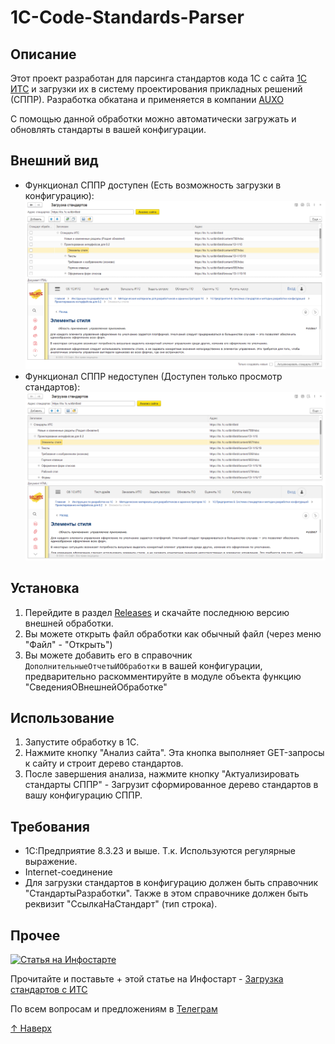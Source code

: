 # 1C-Code-Standards-Parser

## Описание
Этот проект разработан для парсинга стандартов кода 1С с сайта [1С ИТС](https://its.1c.ru/db/v8std) и загрузки их в систему проектирования прикладных решений (СППР).
Разработка обкатана и применяется в компании [AUXO](https://www.auxo-it.ru/)

С помощью данной обработки можно автоматически загружать и обновлять стандарты в вашей конфигурации.

## Внешний вид
- Функционал СППР доступен (Есть возможность загрузки в конфигурацию):  
  ![Внешний вид обработки с возможностью загрузки в СППР](doc/images/ЗагрузкаСтандартовСФункционаломСППР.PNG)
- Функционал СППР недоступен (Доступен только просмотр стандартов):  
  ![Внешний вид обработки без возможности загрузки в СППР](doc/images/ЗагрузкаСтандартовБезФункционалаСППР.PNG)

## Установка
1. Перейдите в раздел [Releases](https://github.com/SAShikutkin/1C-Code-Standards-Parser/releases) и скачайте последнюю версию внешней обработки.
2. Вы можете открыть файл обработки как обычный файл (через меню "Файл" - "Открыть")
3. Вы можете добавить его в справочник `ДополнительныеОтчетыИОбработки` в вашей конфигурации, предварительно раскомментируйте в модуле объекта функцию "СведенияОВнешнейОбработке"

## Использование
1. Запустите обработку в 1С.
2. Нажмите кнопку "Анализ сайта". Эта кнопка выполняет GET-запросы к сайту и строит дерево стандартов.
3. После завершения анализа, нажмите кнопку "Актуализировать стандарты СППР" - Загрузит сформированное дерево стандартов в вашу конфигурацию СППР.

## Требования
- 1С:Предприятие 8.3.23 и выше. Т.к. Используются регулярные выражение.
- Internet-соединение
- Для загрузки стандартов в конфигурацию должен быть справочник "СтандартыРазработки". Также в этом справочнике должен быть реквизит "СсылкаНаСтандарт" (тип строка).

## Прочее

[![Статья на Инфостарте](https://infostart.ru/bitrix/templates/sandbox_empty/assets/tpl/abo/img/logo.svg)](https://infostart.ru/public/2202706/)

Прочитайте и поставьте + этой статье на Инфостарт - [Загрузка стандартов с ИТС](https://infostart.ru/public/2202706/)

По всем вопросам и предложениям в [Телеграм](https:/t.me/SAShikutkin)

[↑ Наверх](#Описание)